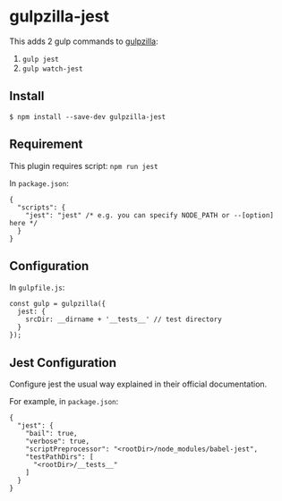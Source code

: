 # gulpzilla-jest

This adds 2 gulp commands to [gulpzilla](https://github.com/blacktangent/gulpzilla):

1. `gulp jest`
2. `gulp watch-jest`

## Install

```
$ npm install --save-dev gulpzilla-jest
```

## Requirement

This plugin requires script: `npm run jest`  

In `package.json`:

```
{
  "scripts": {
    "jest": "jest" /* e.g. you can specify NODE_PATH or --[option] here */
  }
}
```

## Configuration
In `gulpfile.js`:

```
const gulp = gulpzilla({
  jest: {
    srcDir: __dirname + '__tests__' // test directory
  }
});
```



## Jest Configuration

Configure jest the usual way explained in their official documentation.  

For example, in `package.json`:

```
{
  "jest": {
    "bail": true,
    "verbose": true,
    "scriptPreprocessor": "<rootDir>/node_modules/babel-jest",
    "testPathDirs": [
      "<rootDir>/__tests__"
    ]
  }
}
```
